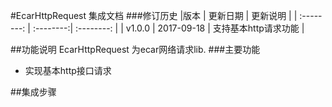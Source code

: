 #EcarHttpRequest 集成文档
###修订历史
|版本      |   更新日期 | 更新说明  |
| :--------: | :--------:| :--------: |
| v1.0.0  | 2017-09-18 | 支持基本http请求功能 |


##功能说明
EcarHttpRequest 为ecar网络请求lib.
###主要功能
- 实现基本http接口请求

##集成步骤
